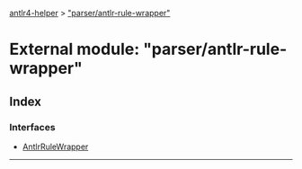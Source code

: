 [antlr4-helper](../README.md) > ["parser/antlr-rule-wrapper"](../modules/_parser_antlr_rule_wrapper_.md)

# External module: "parser/antlr-rule-wrapper"

## Index

### Interfaces

* [AntlrRuleWrapper](../interfaces/_parser_antlr_rule_wrapper_.antlrrulewrapper.md)

---

